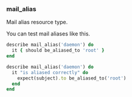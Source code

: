### <a name="mail_alias">mail\_alias</a>

Mail alias resource type.

You can test mail aliases like this.

```ruby
describe mail_alias('daemon') do
  it { should be_aliased_to 'root' }
end
```

```ruby
describe mail_alias('daemon') do
  it "is aliased correctly" do
    expect(subject).to be_aliased_to('root')
  end
end
```
